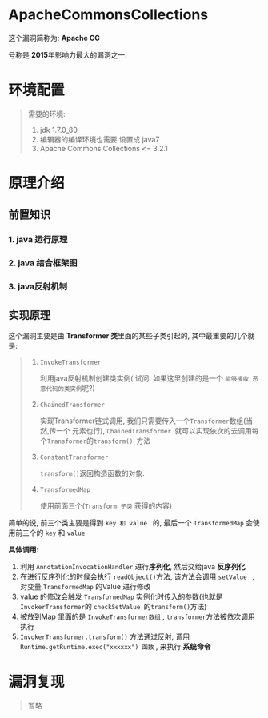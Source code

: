 # ApacheCommonsCollections

这个漏洞简称为: **Apache CC**

号称是 **2015**年影响力最大的漏洞之一.

# 环境配置

> 需要的环境:
>
> 1. jdk 1.7.0_80
> 2. 编辑器的编译环境也需要 设置成 java7
> 3. Apache Commons Collections <= 3.2.1

# 原理介绍

## 前置知识

### 1. java 运行原理



### 2. java 结合框架图



### 3. java反射机制



## 实现原理

这个漏洞主要是由 **Transformer 类**里面的某些子类引起的, 其中最重要的几个就是:

> 1. `InvokeTransformer`    
>
>     利用java反射机制创建类实例( 试问: 如果这里创建的是一个 `能够接收 恶意代码的类实例`呢?)
>
>    
>
> 2. `ChainedTransformer` 
>
>    实现Transformer链式调用, 我们只需要传入一个`Transformer`数组(当然,传一个 元素也行), `ChainedTransformer `就可以实现依次的去调用每个`Transformer`的`transform() `方法
>
>    
>
> 3. `ConstantTransformer` 
>
>    `transform()`返回构造函数的对象.
>
> 4. `TransformedMap`
>
>    使用前面三个(`Transform 子类` 获得的内容)

简单的说, 前三个类主要是得到 `key 和 value ` 的, 最后一个 `TransformedMap` 会使用前三个的 `key`  和  `value`



**具体调用**:

1. 利用 `AnnotationInvocationHandler` 进行**序列化**, 然后交给java **反序列化** 
2. 在进行反序列化的时候会执行 `readObject()`方法, 该方法会调用 `setValue ` , 对变量 `TransformedMap` 的Value 进行修改
3. value 的修改会触发 `TransformedMap` 实例化时传入的参数(也就是`InvokerTransformer`的 `checkSetValue `的`transform()`方法)
4. 被放到Map 里面的是 `InvokeTransformer数组` , `transformer`方法被依次调用执行
5. `InvokerTransformer.transform()` 方法通过反射, 调用 `Runtime.getRuntime.exec("xxxxxx") 函数` , 来执行 **系统命令**

# 漏洞复现

> 暂略


